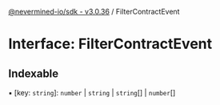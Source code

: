 [@nevermined-io/sdk - v3.0.36](../code-reference.md) / FilterContractEvent

# Interface: FilterContractEvent

## Indexable

▪ [key: `string`]: `number` \| `string` \| `string`[] \| `number`[]

